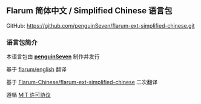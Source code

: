 ## Flarum 简体中文 / Simplified Chinese 语言包

GitHub: https://github.com/penguinSeven/flarum-ext-simplified-chinese.git

### 语言包简介

本语言包由 **[penguinSeven](https://penguinseven.club/)** 制作并发行

基于 [flarum/english](https://github.com/flarum/flarum-ext-english) 翻译  

基于 [Flarum-Chinese/flarum-ext-simplified-chinese](https://github.com/Flarum-Chinese/flarum-ext-simplified-chinese) 二次翻译

遵循 [MIT 许可协议](http://opensource.org/licenses/mit-license.php)

